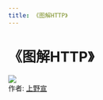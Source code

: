 ```yaml
---
title: 《图解HTTP》
---
```

# 《图解HTTP》
![](https://img3.doubanio.com/view/subject/l/public/s27283822.jpg)  
作者: [上野宣]()